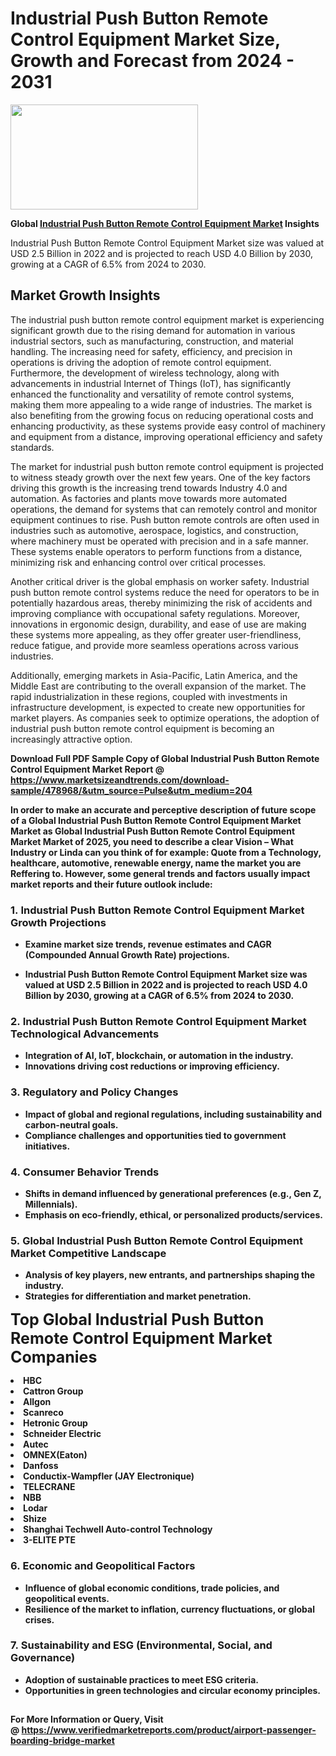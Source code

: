 <H1>Industrial Push Button Remote Control Equipment Market Size, Growth and Forecast from 2024 - 2031</H1><img class="aligncenter size-medium wp-image-584254" src="https://thirdeyenews.in/wp-content/uploads/2024/09/Global-Market-Research-300x168.jpeg" alt="" width="300" height="168" /><p><strong>Global&nbsp;<a href="https://www.marketsizeandtrends.com/download-sample/478968/&amp;utm_source=Pulse&amp;utm_medium=204">Industrial Push Button Remote Control Equipment Market</a> Insights</strong></p><p>Industrial Push Button Remote Control Equipment Market size was valued at USD 2.5 Billion in 2022 and is projected to reach USD 4.0 Billion by 2030, growing at a CAGR of 6.5% from 2024 to 2030.</p><p><h2>Market Growth Insights</h2> <p>The industrial push button remote control equipment market is experiencing significant growth due to the rising demand for automation in various industrial sectors, such as manufacturing, construction, and material handling. The increasing need for safety, efficiency, and precision in operations is driving the adoption of remote control equipment. Furthermore, the development of wireless technology, along with advancements in industrial Internet of Things (IoT), has significantly enhanced the functionality and versatility of remote control systems, making them more appealing to a wide range of industries. The market is also benefiting from the growing focus on reducing operational costs and enhancing productivity, as these systems provide easy control of machinery and equipment from a distance, improving operational efficiency and safety standards.</p> <p><strong></strong></p> <p>The market for industrial push button remote control equipment is projected to witness steady growth over the next few years. One of the key factors driving this growth is the increasing trend towards Industry 4.0 and automation. As factories and plants move towards more automated operations, the demand for systems that can remotely control and monitor equipment continues to rise. Push button remote controls are often used in industries such as automotive, aerospace, logistics, and construction, where machinery must be operated with precision and in a safe manner. These systems enable operators to perform functions from a distance, minimizing risk and enhancing control over critical processes.</p> <p>Another critical driver is the global emphasis on worker safety. Industrial push button remote control systems reduce the need for operators to be in potentially hazardous areas, thereby minimizing the risk of accidents and improving compliance with occupational safety regulations. Moreover, innovations in ergonomic design, durability, and ease of use are making these systems more appealing, as they offer greater user-friendliness, reduce fatigue, and provide more seamless operations across various industries.</p> <p>Additionally, emerging markets in Asia-Pacific, Latin America, and the Middle East are contributing to the overall expansion of the market. The rapid industrialization in these regions, coupled with investments in infrastructure development, is expected to create new opportunities for market players. As companies seek to optimize operations, the adoption of industrial push button remote control equipment is becoming an increasingly attractive option.</p> <p><strong></p><p><span class=""><strong>Download Full PDF Sample Copy of Global Industrial Push Button Remote Control Equipment Market Report</strong> @ <a href="https://www.marketsizeandtrends.com/download-sample/478968/&amp;utm_source=Pulse&amp;utm_medium=204" target="_blank">https://www.marketsizeandtrends.com/download-sample/478968/&amp;utm_source=Pulse&amp;utm_medium=204</a></span></p><p>In order to make an accurate and perceptive description of future scope of a Global&nbsp;Industrial Push Button Remote Control Equipment Market Market as Global&nbsp;Industrial Push Button Remote Control Equipment Market Market of 2025, you need to describe a clear Vision &ndash; What Industry or Linda can you think of for example: Quote from a Technology, healthcare, automotive, renewable energy, name the market you are Reffering to. However, some general trends and factors usually impact market reports and their future outlook include:</p><h3>1.&nbsp;<strong>Industrial Push Button Remote Control Equipment Market Growth Projections</strong></h3><ul><li>Examine market size trends, revenue estimates and CAGR (Compounded Annual Growth Rate) projections.</li><li><p>Industrial Push Button Remote Control Equipment Market size was valued at USD 2.5 Billion in 2022 and is projected to reach USD 4.0 Billion by 2030, growing at a CAGR of 6.5% from 2024 to 2030.</p></li></ul><h3>2.&nbsp;<strong>Industrial Push Button Remote Control Equipment Market Technological Advancements</strong></h3><ul><li>Integration of AI, IoT, blockchain, or automation in the industry.</li><li>Innovations driving cost reductions or improving efficiency.</li></ul><h3>3.&nbsp;<strong>Regulatory and Policy Changes</strong></h3><ul><li>Impact of global and regional regulations, including sustainability and carbon-neutral goals.</li><li>Compliance challenges and opportunities tied to government initiatives.</li></ul><h3>4.&nbsp;<strong>Consumer Behavior Trends</strong></h3><ul><li>Shifts in demand influenced by generational preferences (e.g., Gen Z, Millennials).</li><li>Emphasis on eco-friendly, ethical, or personalized products/services.</li></ul><h3>5.&nbsp;<strong>Global Industrial Push Button Remote Control Equipment Market Competitive Landscape</strong></h3><ul><li>Analysis of key players, new entrants, and partnerships shaping the industry.</li><li>Strategies for differentiation and market penetration.</li></ul><p data-pm-slice="1 1 []"><span style="color: inherit; font-family: inherit; font-size: 25px;">Top Global Industrial Push Button Remote Control Equipment Market Companies</span></p><div class="" data-test-id=""><p><li>HBC</li><li> Cattron Group</li><li> Allgon</li><li> Scanreco</li><li> Hetronic Group</li><li> Schneider Electric</li><li> Autec</li><li> OMNEX(Eaton)</li><li> Danfoss</li><li> Conductix-Wampfler (JAY Electronique)</li><li> TELECRANE</li><li> NBB</li><li> Lodar</li><li> Shize</li><li> Shanghai Techwell Auto-control Technology</li><li> 3-ELITE PTE</li></p></div><h3>6.&nbsp;<strong>Economic and Geopolitical Factors</strong></h3><ul><li>Influence of global economic conditions, trade policies, and geopolitical events.</li><li>Resilience of the market to inflation, currency fluctuations, or global crises.</li></ul><h3>7.&nbsp;<strong>Sustainability and ESG (Environmental, Social, and Governance)</strong></h3><ul><li>Adoption of sustainable practices to meet ESG criteria.</li><li>Opportunities in green technologies and circular economy principles.</li></ul><h2><strong style="font-size: 14px;">For More Information or Query, Visit @&nbsp;</strong><a style="background-color: #ffffff; font-size: 14px;" href="https://www.marketsizeandtrends.com/report/industrial-push-button-remote-control-equipment-market/" target="_blank">https://www.verifiedmarketreports.com/product/airport-passenger-boarding-bridge-market</a></h2>
